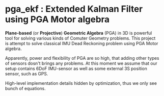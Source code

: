 # pga_ekf : Extended Kalman Filter using PGA Motor algebra 

**Plane-based** (or **Projective**) **Geometric Algebra** (PGA) in 3D is powerful tool for solving various kinds of Comuter Geometry problems.
This project is attempt to solve classical IMU Dead Reckoning problem using PGA Motor algebra.

Apparently, power and flexibility of PGA are so high, that adding other types of sensors dosn't brings any problems.
At this moment we assume that our setup contains 6DoF IMU-sensor as well as some external 3S position sensor, such as GPS.

High-level implementation details hidden by optimization, thus we only see bunch of equations.  